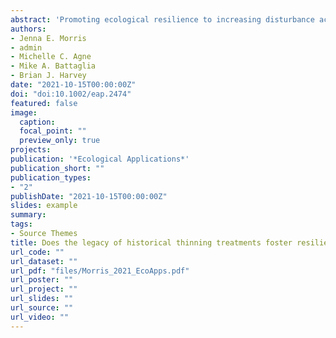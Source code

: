 ```yaml
---
abstract: 'Promoting ecological resilience to increasing disturbance activity is a key management priority under warming climate. Across the Northern Hemisphere, tree mortality from widespread bark beetle outbreaks raises concerns for how forest management can foster resilience to future outbreaks. Density reduction (i.e., thinning) treatments can increase vigor of remaining trees, but the longevity of treatment efficacy for reducing susceptibility to future disturbance remains a key knowledge gap. Using one of the longest-running replicated experiments in old-growth subalpine forests, we measured stand structure following a recent (early 2000s) severe mountain pine beetle (MPB; *Dendroctonus ponderosae*) outbreak to examine the legacy of historical (1940s) thinning treatments on two components of resilience. We asked: how did historical thinning intensity affect (1) tree-scale survival probability and stand-scale survival proportion (collectively “resistance” to outbreak) for susceptible trees (lodgepole pine [*Pinus contorta*] ≥ 12 cm diameter) and (2) post-outbreak stand successional trajectories? Overall outbreak severity was high (MPB killed 59% of susceptible individuals and 78% of susceptible basal area), and historical thinning had little effect on tree- and stand-scale resistance. Tree-scale survival probability decreased sharply with increasing tree diameter and did not differ from the control (uncut stands) in the historical thinning treatments. Stand-scale proportion of surviving susceptible trees and basal area did not differ from the control in historically thinned stands, except for treatments that removed nearly all susceptible trees, in which survival proportion approximately doubled. Despite limited effects on resistance to MPB outbreak, the legacy of historical treatments shifted dominance from large- to small-diameter lodgepole pine by the time of outbreak, resulting in historically thinned stands with ~2x greater post-outbreak live basal area than control stands. MPB-driven mortality of large-diameter lodgepole pine in control stands and density-dependent mortality of small-diameter trees in historically thinned stands led to convergence in post-outbreak live-tree stand structure. One exception was the heaviest historical thinning treatments (59–77% basal area removed), where sapling dominance of shade-tolerant, unsusceptible conifers was lower than control stands. After six decades, thinning treatments have minimal effect on resistance to bark beetle outbreaks, but leave persistent legacies in shaping post-outbreak successional trajectories.'
authors:
- Jenna E. Morris
- admin
- Michelle C. Agne
- Mike A. Battaglia
- Brian J. Harvey
date: "2021-10-15T00:00:00Z"
doi: "doi:10.1002/eap.2474"
featured: false
image: 
  caption: 
  focal_point: ""
  preview_only: true
projects: 
publication: '*Ecological Applications*'
publication_short: ""
publication_types:
- "2"
publishDate: "2021-10-15T00:00:00Z"
slides: example
summary: 
tags:
- Source Themes
title: Does the legacy of historical thinning treatments foster resilience to bark beetle outbreaks in subalpine forests?
url_code: ""
url_dataset: ""
url_pdf: "files/Morris_2021_EcoApps.pdf"
url_poster: ""
url_project: ""
url_slides: ""
url_source: ""
url_video: ""
---
```



